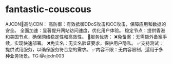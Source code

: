 # fantastic-couscous
AJCDN🛑高防CDN： 高防御：有效抵御DDoS攻击和CC攻击，保障应用和数据的安全。 全面加速：显著提升网站访问速度，优化用户体验。  稳定节点：提供香港和美国节点，确保网络稳定性和高效性。 🤗服务优势： ❌免备案：无需额外备案手续，实现快速部署。 ❌免实名：无实名验证要求，保护用户隐私。 ✅支持测试：提供试用服务，以确保服务符合您的需求。 ✅内容不限：无内容限制，适用于多种业务场景。TG:@ajcdn003
